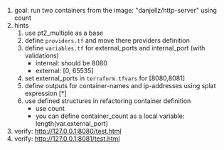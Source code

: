 1. goal: run two containers from the image: "danjellz/http-server" using count
1. hints
    1. use pt2_multiple as a base
    1. define `providers.tf` and move there providers definition
    1. define `variables.tf` for external_ports and internal_port (with validations)
        * internal: should be 8080
        * external: [0, 65535]
    1. set external_ports in `terraform.tfvars` for [8080,8081]
    1. define outputs for container-names and ip-addresses using splat expression [*]
    1. use defined structures in refactoring container definition
        * use count
        * you can define container_count as a local variable: length(var.external_port)
1. verify: http://127.0.0.1:8080/test.html
1. verify: http://127.0.0.1:8081/test.html